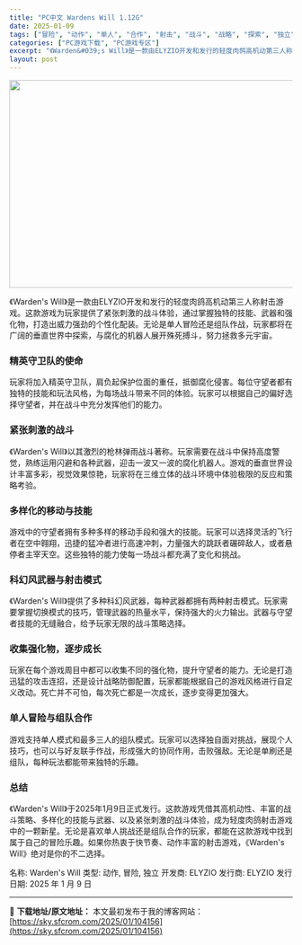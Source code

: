```yaml
---
title: "PC中文 Wardens Will 1.12G"
date: 2025-01-09
tags: ["冒险", "动作", "单人", "合作", "射击", "战斗", "战略", "探索", "独立"]
categories: ["PC游戏下载", "PC游戏专区"]
excerpt: "《Warden&#039;s Will》是一款由ELYZIO开发和发行的轻度肉鸽高机动第三人称射击游戏。这款游戏为玩家提供了紧张刺激的战斗体验，通过掌握独特的技能、武器和强化物，打造出威力强劲的个性化配装。无论是单人冒险还是组队作战，玩家都将在广阔的垂直世界中探索，与腐化的机器人展开殊死搏斗，努力拯救多元宇宙&hellip;"
layout: post
---
```


<img class="aligncenter size-full wp-image-104157" src="https://sky.sfcrom.com/wp-content/uploads/2025/01/2025010902160847.webp" alt="" width="660" height="370" />

《Warden's Will》是一款由ELYZIO开发和发行的轻度肉鸽高机动第三人称射击游戏。这款游戏为玩家提供了紧张刺激的战斗体验，通过掌握独特的技能、武器和强化物，打造出威力强劲的个性化配装。无论是单人冒险还是组队作战，玩家都将在广阔的垂直世界中探索，与腐化的机器人展开殊死搏斗，努力拯救多元宇宙。
<h3>精英守卫队的使命</h3>
玩家将加入精英守卫队，肩负起保护位面的重任，抵御腐化侵害。每位守望者都有独特的技能和玩法风格，为每场战斗带来不同的体验。玩家可以根据自己的偏好选择守望者，并在战斗中充分发挥他们的能力。
<h3>紧张刺激的战斗</h3>
《Warden's Will》以其激烈的枪林弹雨战斗著称。玩家需要在战斗中保持高度警觉，熟练运用闪避和各种武器，迎击一波又一波的腐化机器人。游戏的垂直世界设计丰富多彩，视觉效果惊艳，玩家将在三维立体的战斗环境中体验极限的反应和策略考验。
<h3>多样化的移动与技能</h3>
游戏中的守望者拥有多种多样的移动手段和强大的技能。玩家可以选择灵活的飞行者在空中翱翔，迅捷的猛冲者进行高速冲刺，力量强大的跳跃者碾碎敌人，或者悬停者主宰天空。这些独特的能力使每一场战斗都充满了变化和挑战。
<h3>科幻风武器与射击模式</h3>
《Warden's Will》提供了多种科幻风武器，每种武器都拥有两种射击模式。玩家需要掌握切换模式的技巧，管理武器的热量水平，保持强大的火力输出。武器与守望者技能的无缝融合，给予玩家无限的战斗策略选择。
<h3>收集强化物，逐步成长</h3>
玩家在每个游戏周目中都可以收集不同的强化物，提升守望者的能力。无论是打造迅猛的攻击连招，还是设计战略防御配置，玩家都能根据自己的游戏风格进行自定义改动。死亡并不可怕，每次死亡都是一次成长，逐步变得更加强大。
<h3>单人冒险与组队合作</h3>
游戏支持单人模式和最多三人的组队模式。玩家可以选择独自面对挑战，展现个人技巧，也可以与好友联手作战，形成强大的协同作用，击败强敌。无论是单刷还是组队，每种玩法都能带来独特的乐趣。
<h3>总结</h3>
《Warden's Will》于2025年1月9日正式发行。这款游戏凭借其高机动性、丰富的战斗策略、多样化的技能与武器、以及紧张刺激的战斗体验，成为轻度肉鸽射击游戏中的一颗新星。无论是喜欢单人挑战还是组队合作的玩家，都能在这款游戏中找到属于自己的冒险乐趣。如果你热衷于快节奏、动作丰富的射击游戏，《Warden's Will》绝对是你的不二选择。

名称: Warden's Will
类型: 动作, 冒险, 独立
开发商: ELYZIO
发行商: ELYZIO
发行日期: 2025 年 1 月 9 日

---
📖 **下载地址/原文地址：** 本文最初发布于我的博客网站：[https://sky.sfcrom.com/2025/01/104156](https://sky.sfcrom.com/2025/01/104156)
